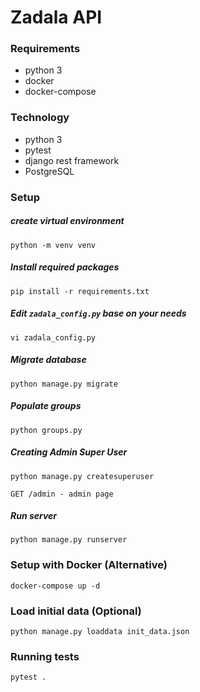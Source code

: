# Zadala API
### Requirements
- python 3
- docker
- docker-compose

### Technology
- python 3
- pytest
- django rest framework
- PostgreSQL


### Setup
##### create virtual environment
```
python -m venv venv
```
##### Install required packages
```
pip install -r requirements.txt
```
##### Edit `zadala_config.py` base on your needs
```
vi zadala_config.py
```

##### Migrate database
```
python manage.py migrate
```
##### Populate groups
```
python groups.py
```
##### Creating Admin Super User
```
python manage.py createsuperuser
```
```
GET /admin - admin page
```
##### Run server
```
python manage.py runserver
```

### Setup with Docker (Alternative)
```
docker-compose up -d
```

### Load initial data (Optional)
```
python manage.py loaddata init_data.json
```

### Running tests
```
pytest .
```